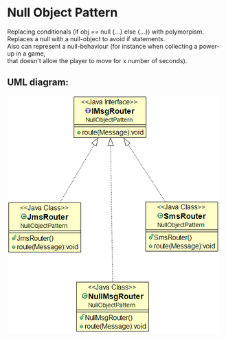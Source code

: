# Null Object Pattern

Replacing conditionals (if obj == null {...} else {...}) with polymorpism.  
Replaces a null with a null-object to avoid if statements.  
Also can represent a null-behaviour (for instance when collecting a power-up in a game,  
 that doesn't allow the player to move for x number of seconds).

## UML diagram:

![Alt text](NullObjectUML.png?raw=true "Pattern's UML diagram")
